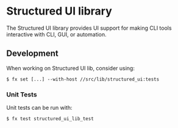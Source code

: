 # Structured UI library

The Structured UI library provides UI support for making CLI tools interactive
with CLI, GUI, or automation.

## Development

When working on Structured UI lib, consider using:

```
$ fx set [...] --with-host //src/lib/structured_ui:tests
```

### Unit Tests

Unit tests can be run with:

```
$ fx test structured_ui_lib_test
```

